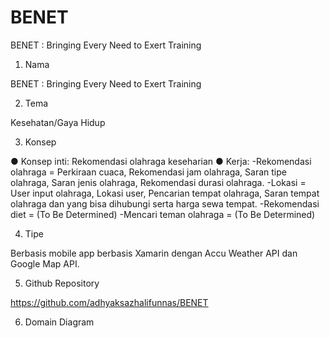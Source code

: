 # BENET
BENET : Bringing Every Need to Exert Training
1. Nama

BENET : Bringing Every Need to Exert Training 

2. Tema 

Kesehatan/Gaya Hidup 

3. Konsep 

● Konsep inti: 
Rekomendasi olahraga keseharian 
● Kerja: 
-Rekomendasi olahraga = Perkiraan cuaca, Rekomendasi jam olahraga, Saran 
tipe olahraga, Saran jenis olahraga, Rekomendasi durasi olahraga. 
-Lokasi = User input olahraga, Lokasi user, Pencarian tempat olahraga, Saran 
tempat olahraga dan yang bisa dihubungi serta harga sewa tempat. 
-Rekomendasi diet = (To Be Determined) 
-Mencari teman olahraga = (To Be Determined) 

4. Tipe 

Berbasis mobile app berbasis Xamarin dengan Accu Weather API dan Google Map 
API. 

5. Github Repository 

https://github.com/adhyaksazhalifunnas/BENET

6. Domain Diagram
